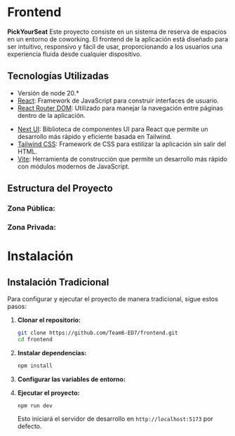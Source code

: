 
# Frontend
**PickYourSeat** Este proyecto consiste en un sistema de reserva de espacios en un entorno de coworking. El frontend de la aplicación está diseñado para ser intuitivo, responsivo y fácil de usar, proporcionando a los usuarios una experiencia fluida desde cualquier dispositivo.

## Tecnologías Utilizadas
- Versión de node 20.*
- [React](https://es.react.dev/): Framework de JavaScript para construir interfaces de usuario.
- [React Router DOM](https://reactrouter.com/en/main): Utilizado para manejar la navegación entre páginas dentro de la aplicación.
<!-- - [React Query](https://tanstack.com/query/v3/): Biblioteca para manejar las peticiones y el estado del servidor en React. -->
- [Next UI](https://nextui.org/): Biblioteca de componentes UI para React que permite un desarrollo más rápido y eficiente basada en Tailwind.
- [Tailwind CSS](https://tailwindcss.com/): Framework de CSS para estilizar la aplicación sin salir del HTML.
- [Vite](https://vitejs.dev/): Herramienta de construcción que permite un desarrollo más rápido con módulos modernos de JavaScript.
<!-- - [Docker](https://www.docker.com/): Plataforma de contenedores que simplifica la configuración y despliegue de aplicaciones en entornos uniformes.
- [Auth0](https://auth0.com/) -->


## Estructura del Proyecto
### Zona Pública:
<!-- - **Página de inicio**: Incluye secciones como animales destacados, cómo involucrarse, y diferencias entre adoptar y comprar.
- **Exploración de animales y refugios**: Páginas dedicadas a mostrar animales y refugios disponibles para adopción.
- **Autenticación**: Inicio de sesión seguro a través de OAuth con Google, facilitado por [Auth0](https://auth0.com/). -->

### Zona Privada:
<!-- - **Chat para adopciones**: Facilita la comunicación directa y segura entre protectoras y adoptantes, con características avanzadas como confirmación de lectura de mensajes, gracias a los servicios de web sockets.
- **Asistente inteligente con ChatGPT**: Proporciona ayuda contextualizada y asistencia dentro de la aplicación.
- **Sistema de notificaciones**: Alerta a los usuarios sobre eventos importantes como nuevos favoritos en mascotas o mensajes.
- **Panel de cuenta**: Permite a los usuarios cambiar su contraseña, subir nuevos animales, editar o eliminar anuncios existentes, y borrar su cuenta. -->

# Instalación
## Instalación Tradicional
Para configurar y ejecutar el proyecto de manera tradicional, sigue estos pasos:

1. **Clonar el repositorio:**
   ```bash
   git clone https://github.com/Team6-ED7/frontend.git
   cd frontend
   ```
2. **Instalar dependencias:**
   ```bash
   npm install
   ```
3. **Configurar las variables de entorno:**
   <!-- - Copia el archivo `.env.template` a un nuevo archivo llamado `.env`.
   - Ajusta las variables según sea necesario.
   ```
   VITE_API_URL=<url de la API> Ejemplo: https://www.adoptaunpeludo.com/api
   VITE_BUCKET_URL=<url del bucket para las imagenes> Ejemplo: https://aup-s3images.s3.eu-west-3.amazonaws.com
   VITE_WS_SERVICE=<url del servidor de websockets> Ejemplo: wss://websocket.adoptaunpeludo.com/
   VITE_ASSISTANT_SERVICE=<url del servicio de asistente> Ejemplo: https://www.adoptaunpeludo.com/assistant
   ```-->
   
4. **Ejecutar el proyecto:**
   ```bash
   npm run dev
   ```
   Esto iniciará el servidor de desarrollo en `http://localhost:5173` por defecto.
